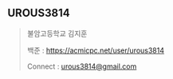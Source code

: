 UROUS3814
------------------
  >불암고등학교 김지훈
  >
  >백준 : https://acmicpc.net/user/urous3814
  >
  >Connect : urous3814@gmail.com

